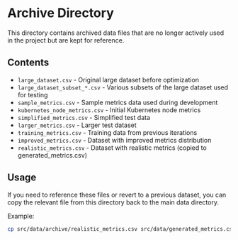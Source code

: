 # Archive Directory

This directory contains archived data files that are no longer actively used in the project but are kept for reference.

## Contents

- `large_dataset.csv` - Original large dataset before optimization
- `large_dataset_subset_*.csv` - Various subsets of the large dataset used for testing
- `sample_metrics.csv` - Sample metrics data used during development
- `kubernetes_node_metrics.csv` - Initial Kubernetes node metrics
- `simplified_metrics.csv` - Simplified test data
- `larger_metrics.csv` - Larger test dataset
- `training_metrics.csv` - Training data from previous iterations
- `improved_metrics.csv` - Dataset with improved metrics distribution
- `realistic_metrics.csv` - Dataset with realistic metrics (copied to generated_metrics.csv)

## Usage

If you need to reference these files or revert to a previous dataset, you can copy the relevant file from this directory back to the main data directory.

Example:

```bash
cp src/data/archive/realistic_metrics.csv src/data/generated_metrics.csv
```
